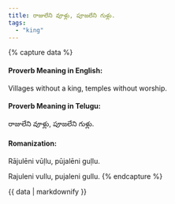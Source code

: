 ```yaml
---
title: రాజులేని వూళ్లు, పూజలేని గుళ్లు.
tags:
  - "king"
---
```


{% capture data %}
#### Proverb Meaning in English:
Villages without a king, temples without worship.

#### Proverb Meaning in Telugu:
రాజులేని వూళ్లు, పూజలేని గుళ్లు.

#### Romanization:
Rājulēni vūḷlu, pūjalēni guḷlu.

Rajuleni vullu, pujaleni gullu.
{% endcapture %}

{{ data | markdownify }}

